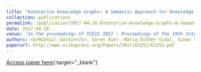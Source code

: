 ```yaml
---
title: "Enterprise Knowledge Graphs: A Semantic Approach for Knowledge Management in the Next Generation of Enterprise Information Systems"
collection: publications
permalink: /publication/2017-04-26-Enterprise-Knowledge-Graphs-A-Semantic-Approach-for-Knowledge-Management-in-the-Next-Generation-of-Enterprise-Information-Systems
date: 2017-04-26
venue: 'In the proceedings of ICEIS 2017 - Proceedings of the 19th International Conference on Enterprise Information Systems, Volume 2, Porto, Portugal, April 26-29, 2017'
authors: <b>Mikhail Galkin</b>, Sören Auer, Maria-Esther Vidal, Simon Scerri
paperurl: http://www.scitepress.org/Papers/2017/63252/63252.pdf
---
```

[Access paper here](http://www.scitepress.org/Papers/2017/63252/63252.pdf){:target="_blank"}
